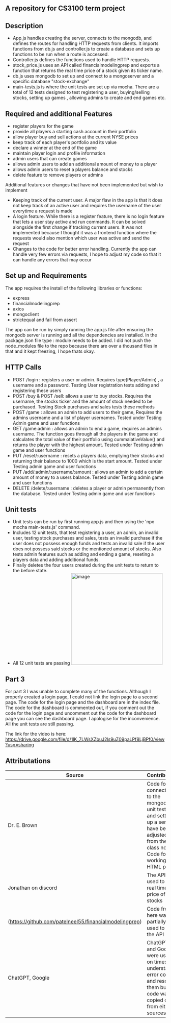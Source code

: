 ## A repository for CS3100 term project
## Description
* App.js handles creating the server, connects to the mongodb, and defines the routes for handling HTTP requests from clients. It imports functions from db.js and controller.js to create a database and sets up functions to be run when a route is accessed.
* Controller.js defines the functions used to handle HTTP requests.
* stock_price.js uses an API called financialmodelingprep and exports a function that returns the real time price of a stock given its ticker name.
* db.js uses mongodb to set up and connect to a mongoserver and a specific database "stock-exchange"
* main-tests.js is where the unit tests are set up via mocha. There are a total of 12 tests designed to test registering a user, buying/selling stocks, setting up games , allowing admins to create and end games etc.

## Required and additional Features
* register players for the game
* provide all players a starting cash account in their portfolio
* allow player buy and sell actions at the current NYSE prices
* keep track of each player's portfolio and its value
* declare a winner at the end of the game
* maintain player login and profile information
* admin users that can create games
* allows admin users to add an additional amount of money to a player
* allows admin users to reset a players balance and stocks
* delete feature to remove players or admins
  
Additional features or changes that have not been implemented but wish to implement
* Keeping track of the current user. A major flaw in the app is that it does not keep track of an active user and requires the username of the user everytime a request is made
* A login feature. While there is a register feature, there is no login feature that lets a user stay active and run commands. It can be solved alongside the first change if tracking current users. It was not implemented because I thought it was a frontend function where the requests would also mention which user was active and send the request
* Changes to the code for better error handling. Currently the app can handle very few errors via requests, I hope to adjust my code so that it can handle any errors that may occur
## Set up and Requirements
The app requires the install of the following libraries or functions: 
* express
* financialmodelingprep
* axios
* mongoclient
* strictequal and fail from assert
  
The app can be run by simply running the app.js file after ensuring the mongodb server is running and all the dependencies are installed. In the package.json file type : module needs to be added. I did not push the node_modules file to the repo because there are over a thousand files in that and it kept freezing, I hope thats okay. 
  
## HTTP Calls
* POST /login : registers a user or admin. Requires type(Player/Admin) , a username and a password. Testing User registration tests adding and registering these users
* POST /buy & POST /sell: allows a user to buy stocks. Requires the username, the stocks ticker and the amount of stock needed to be purchased. Testing Stock purchases and sales tests these methods
* POST /game : allows an admin to add users to their game, Requires the admins username and a list of player usernames. Tested under Testing Admin game and user functions
* GET /game:admin : allows an admin to end a game, requires an admins username. The function goes through all the players in the game and calculates the total value of their portfolio using cummalativeValue() and returns the player with the highest amount. Tested under Testing admin game and user functions
* PUT /reset/:username : resets a players data, emptying their stocks and returning their balance to 1000 which is the start amount. Tested under Testing admin game and user functions
* PUT /add/:admin/:username/:amount : allows an admin to add a certain amount of money to a users balance. Tested under Testing admin game and user functions
* DELETE /delete/:username : deletes a player or admin permanently from the database. Tested under Testing admin game and user functions

## Unit tests
* Unit tests can be run by first running app.js and then using the 'npx mocha main-tests.js' command.
* Includes 12 unit tests, that test registering a user, an admin, an invalid user,  testing stock purchases and sales, tests an invalid purchase if the user does not possess enough funds and tests an invalid sale if the user does not possess said stocks or the mentioned amount of stocks. Also tests admin features such as adding and ending a game, reseting a players data and adding additional funds.
* Finally deletes the four users created during the unit tests to return to the before state. 
* All 12 unit tests are passing
  <img width="287" alt="image" src="https://github.com/CS3100W24/project-XxCaleb-CalebxX/assets/72302382/a6c54d73-40b3-4ef4-917f-c41e30c55188">

## Part 3
For part 3 I was unable to complete many of the functions. Although I properly created a login page, I could not link the login page to a second page. The code for the login page and the dashboard are in the index file. The code for the dashboard is commented out, if you comment out the code for the login page and uncomment out the code for the dashboard page you can see the dashboard page. I apologise for the inconvenience. All the unit tests are still passing. 

The link for the video is here: 
https://drive.google.com/file/d/1lK_7LWsXZbuJ2ls9uZ09paLPf8LjBPf0/view?usp=sharing

## Attributations
| Source                                                                                                                                                                                                                                                                                          | Contribution | Location |
|-------|----|----|
| Dr. E. Brown | Code for connecting to the mongodb , unit testing and setting up a server have been adjusted from the class notes. Code for working with HTML pages  | app.js , db. js , main-test.js , functions.js , main.js , index.html , dashboard.html|
|Jonathan on discord | The API used to find real time price of stocks | stock_price.js|
|(https://github.com/patelneel55/financialmodelingprep) | Code from here was partially used to use the API | stock_price.js|
|ChatGPT, Google| ChatGPT and Google were used on times to understand error codes and resolve them but No code was copied over from either sources  | None|
